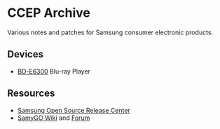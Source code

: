 # CCEP Archive

Various notes and patches for Samsung consumer electronic products.


## Devices

 * [BD-E6300](./devices/bd-e6300) Blu-ray Player


## Resources

 * [Samsung Open Source Release Center](http://opensource.samsung.com/)
 * [SamyGO Wiki](http://wiki.samygo.tv) and [Forum](https://forum.samygo.tv)
